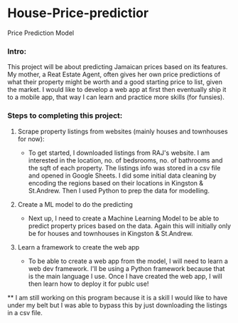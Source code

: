 # House-Price-predictior

Price Prediction Model

### Intro:
This project will be about predicting Jamaican prices based on its features. My mother, a Reat Estate Agent, often gives her own price predictions of what their property might be worth and a good starting price to list, given the market. I would like to develop a web app at first then eventually ship it to a mobile app, that way I can learn and practice more skills (for funsies). 

### Steps to completing this project:
1. Scrape property listings from websites (mainly houses and townhouses for now):
    <ul>
    <li>To get started, I downloaded listings from RAJ's website. I am interested in the location, no. of bedsrooms, no. of bathrooms and the sqft of each property. The listings info was stored in a csv file and opened in Google Sheets. I did some initial data cleaning by encoding the regions based on their locations in Kingston & St.Andrew. Then I used Python to prep the data for modelling. </li>
    </ul>
    
2. Create a ML model to do the predicting
    <ul>
    <li>Next up, I need to create a Machine Learning Model to be able to predict property prices based on the data. Again this will initially only be for houses and townhouses in Kingston & St.Andrew. </li>
    </ul>

3. Learn a framework to create the web app
    <ul>
    <li>To be able to create a web app from the model, I will need to learn a web dev framework. I'll be using a Python framework because that is the main language I use. Once I have created the web app, I will then learn how to deploy it for publc use!</li>
    </ul>

** I am still working on this program because it is a skill I would like to have under my belt but I was able to bypass this by just downloading the listings in a csv file. 
